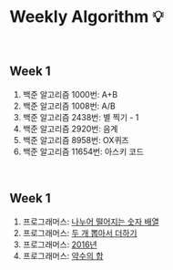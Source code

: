 # Weekly Algorithm :bulb:

<br>

## Week 1

1. 백준 알고리즘 1000번: A+B
2. 백준 알고리즘 1008번: A/B
3. 백준 알고리즘 2438번: 별 찍기 - 1
4. 백준 알고리즘 2920번: 음계
5. 백준 알고리즘 8958번: OX퀴즈
6. 백준 알고리즘 11654번: 아스키 코드

<br>

## Week 1

1. 프로그래머스: <a href="https://programmers.co.kr/learn/courses/30/lessons/12910" target="_blank">나누어 떨어지는 숫자 배열</a>
2. 프로그래머스: <a href="https://programmers.co.kr/learn/courses/30/lessons/68644" target="_blank">두 개 뽑아서 더하기</a>
3. 프로그래머스: <a href="https://programmers.co.kr/learn/courses/30/lessons/12901" target="_blank">2016년</a>
4. 프로그래머스: <a href="https://programmers.co.kr/learn/courses/30/lessons/12928" target="_blank">약수의 합</a>
